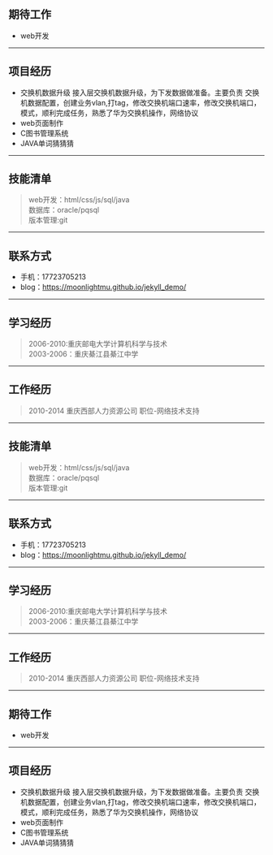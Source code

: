 ﻿## 期待工作
* web开发

---

## 项目经历
* 交换机数据升级
接入层交换机数据升级，为下发数据做准备。主要负责
交换机数据配置，创建业务vlan,打tag，修改交换机端口速率，修改交换机端口，模式，顺利完成任务，熟悉了华为交换机操作，网络协议
* web页面制作
* C图书管理系统
* JAVA单词猜猜猜

---

## 技能清单
> web开发：html/css/js/sql/java<br>
> 数据库：oracle/pqsql<br>
> 版本管理:git<br>

---

## 联系方式
* 手机：17723705213
* blog：https://moonlightmu.github.io/jekyll_demo/

---

## 学习经历
> 2006-2010:重庆邮电大学计算机科学与技术<br>
> 2003-2006：重庆綦江县綦江中学<br>

---

## 工作经历
> 2010-2014 重庆西部人力资源公司 职位-网络技术支持

---

## 技能清单
> web开发：html/css/js/sql/java<br>
> 数据库：oracle/pqsql<br>
> 版本管理:git<br>

---

## 联系方式
* 手机：17723705213
* blog：https://moonlightmu.github.io/jekyll_demo/

---

## 学习经历
> 2006-2010:重庆邮电大学计算机科学与技术<br>
> 2003-2006：重庆綦江县綦江中学<br>

---

## 工作经历
> 2010-2014 重庆西部人力资源公司 职位-网络技术支持

---
## 期待工作
* web开发

---

## 项目经历
* 交换机数据升级
接入层交换机数据升级，为下发数据做准备。主要负责
交换机数据配置，创建业务vlan,打tag，修改交换机端口速率，修改交换机端口，模式，顺利完成任务，熟悉了华为交换机操作，网络协议
* web页面制作
* C图书管理系统
* JAVA单词猜猜猜




